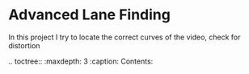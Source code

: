 Advanced Lane Finding
=====================

In this project I try to locate the correct curves of the video, check for distortion


.. toctree::
   :maxdepth: 3
   :caption: Contents:

